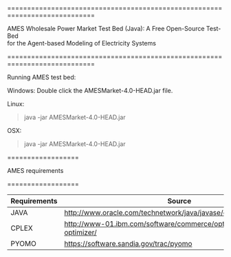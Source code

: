 ============================================================================

AMES Wholesale Power Market Test Bed (Java): A Free Open-Source Test-Bed  
        for the Agent-based Modeling of Electricity Systems 

============================================================================

Running AMES test bed:

Windows:
    Double click the AMESMarket-4.0-HEAD.jar file.

Linux:
>    java -jar AMESMarket-4.0-HEAD.jar

OSX:
>    java -jar AMESMarket-4.0-HEAD.jar

==================

AMES requirements

==================

Requirements | Source
-------------| ------
JAVA | http://www.oracle.com/technetwork/java/javase/downloads/index.html
CPLEX | http://www-01.ibm.com/software/commerce/optimization/cplex-optimizer/
PYOMO | https://software.sandia.gov/trac/pyomo